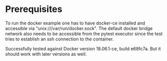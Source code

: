 # Prerequisites #
To run the docker example one has to have docker-ce installed and accessible
via "unix:///var/run/docker.sock". The default docker bridge network also
needs to be accessible from the pytest executor since the test tries to
establish an ssh connection to the container.

Successfully tested against Docker version 18.06.1-ce, build e68fc7a.
But it should work with later versions as well.
